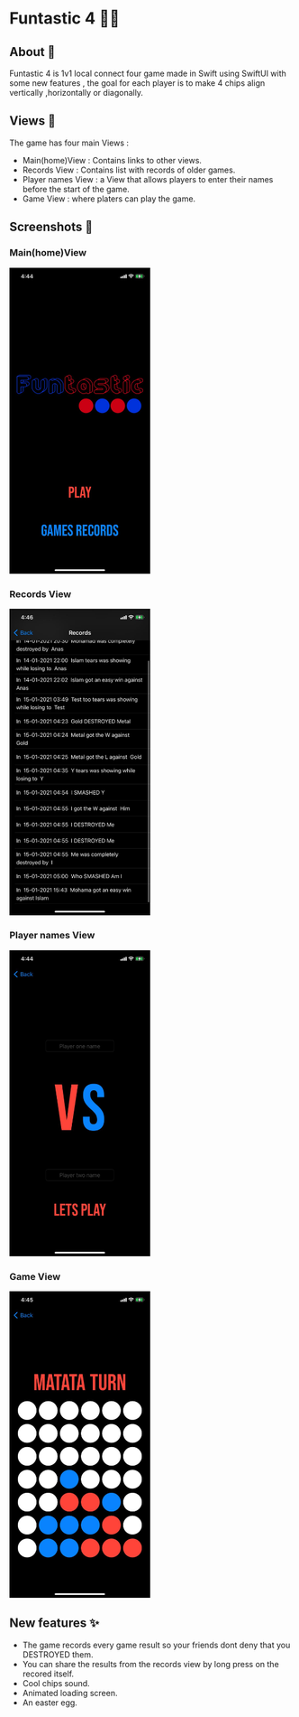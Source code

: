 # Funtastic 4 🔴🔵
## About 📝
Funtastic 4 is 1v1 local  connect four game made in Swift using SwiftUI with some new features ,
the goal for each player is to make 4 chips align vertically ,horizontally or diagonally.


## Views 🌄
The game has four main Views : 
- Main(home)View : Contains links to other views.
- Records View : Contains list with records of older games.
- Player names View : a View that allows players to enter their names before the start of the game.
- Game View : where platers can play the game.

## Screenshots 📸

### Main(home)View

<div><img src="./screenshots/Home.jpeg" width="250" hight="700" ></div>

### Records View 

<div><img src="./screenshots/records.jpeg" width="250" hight="700" ></div>

### Player names View 

<div><img src="./screenshots/playersNameView.jpeg" width="250" hight="700" ></div>

### Game View  

<div><img src="./screenshots/game.jpeg" width="250" hight="700" ></div>

## New features ✨
- The game records every game result so your friends dont deny that you DESTROYED them.
- You can share the results from the records view by long press on the recored itself.
- Cool chips sound.
- Animated loading screen.
- An easter egg.
